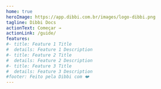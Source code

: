 ```yaml
---
home: true
heroImage: https://app.dibbi.com.br/images/logo-dibbi.png
tagline: Dibbi Docs
actionText: Começar →
actionLink: /guide/
features:
#- title: Feature 1 Title
#  details: Feature 1 Description
#- title: Feature 2 Title
#  details: Feature 2 Description
#- title: Feature 3 Title
#  details: Feature 3 Description
#footer: Feito pela Dibbi com ❤️
---
```

